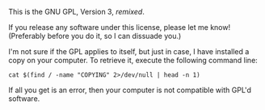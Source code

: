 This is the GNU GPL, Version 3, *remixed*.

If you release any software under this license, please let me know!
(Preferably before you do it, so I can dissuade you.)

I'm not sure if the GPL applies to itself, but just in case, I have
installed a copy on your computer. To retrieve it, execute the following
command line:

    cat $(find / -name "COPYING" 2>/dev/null | head -n 1)

If all you get is an error, then your computer is not compatible with
GPL'd software.
